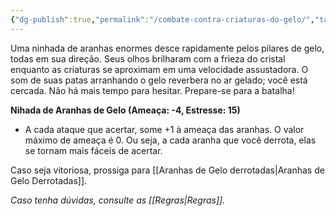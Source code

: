 ```yaml
---
{"dg-publish":true,"permalink":"/combate-contra-criaturas-do-gelo/","tags":["RPG/livro-jogo/Aasthar/story-points"],"created":"2024-12-23T23:13:48.719-05:00","updated":"2025-01-12T12:21:05.495-05:00"}
---
```



Uma ninhada de aranhas enormes desce rapidamente pelos pilares de gelo, todas em sua direção. Seus olhos brilharam com a frieza do cristal enquanto as criaturas se aproximam em uma velocidade assustadora. O som de suas patas arranhando o gelo reverbera no ar gelado; você está cercada. Não há mais tempo para hesitar. Prepare-se para a batalha!

**Nihada de Aranhas de Gelo (Ameaça: -4, Estresse: 15)**

- A cada ataque que acertar, some +1 à ameaça das aranhas. O valor máximo de ameaça é 0. Ou seja, a cada aranha que você derrota, elas se tornam mais fáceis de acertar.

Caso seja vitoriosa, prossiga para [[Aranhas de Gelo derrotadas\|Aranhas de Gelo Derrotadas]].

*Caso tenha dúvidas, consulte as [[Regras\|Regras]].*
